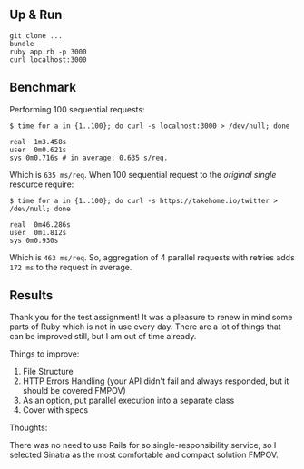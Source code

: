 ## Up & Run

```
git clone ...
bundle
ruby app.rb -p 3000
curl localhost:3000
```

## Benchmark

Performing 100 sequential requests:

```
$ time for a in {1..100}; do curl -s localhost:3000 > /dev/null; done

real  1m3.458s
user  0m0.621s
sys 0m0.716s # in average: 0.635 s/req.
```

Which is `635 ms/req`. When 100 sequential request to the *original single* resource require:

```
$ time for a in {1..100}; do curl -s https://takehome.io/twitter > /dev/null; done

real  0m46.286s
user  0m1.812s
sys 0m0.930s
```

Which is `463 ms/req`. So, aggregation of 4 parallel requests with retries adds `172 ms` to the request in average.

## Results

Thank you for the test assignment! It was a pleasure to renew in mind some parts of Ruby which is not in use every day. There are a lot of things that can be improved still, but I am out of time already.

Things to improve:

1. File Structure
2. HTTP Errors Handling (your API didn't fail and always responded, but it should be covered FMPOV)
3. As an option, put parallel execution into a separate class
4. Cover with specs

Thoughts:

There was no need to use Rails for so single-responsibility service, so I selected Sinatra as the most comfortable and compact solution FMPOV.
